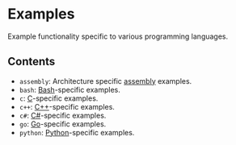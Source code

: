 # Examples
Example functionality specific to various programming languages.


## Contents
  - `assembly`: Architecture specific [assembly][asm] examples.
  - `bash`: [Bash][bash]-specific examples.
  - `c`: [C][c]-specific examples.
  - `c++`: [C++][cpp]-specific examples.
  - `c#`: [C#][c#]-specific examples.
  - `go`: [Go][go]-specific examples.
  - `python`: [Python][python]-specific examples.


[asm]: https://en.wikipedia.org/wiki/Assembly_language
[bash]: https://en.wikipedia.org/wiki/Bash_(Unix_shell)
[c]: https://en.wikipedia.org/wiki/C_(programming_language)
[cpp]: https://en.wikipedia.org/wiki/C%2B%2B
[c#]: https://en.wikipedia.org/wiki/C_Sharp_(programming_language)
[go]: https://en.wikipedia.org/wiki/Go_(programming_language)
[python]: https://en.wikipedia.org/wiki/Python_(programming_language)
